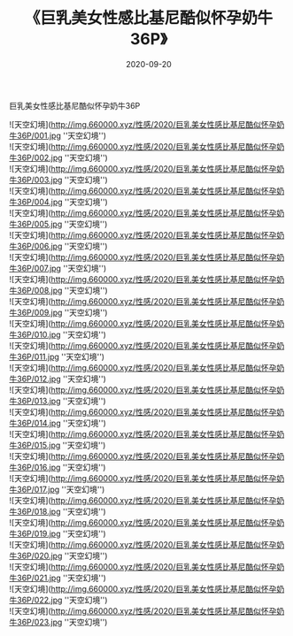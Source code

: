 ﻿---
layout: post
title:  《巨乳美女性感比基尼酷似怀孕奶牛36P》
date:   2020-09-20
img: http://img.660000.xyz/性感/2020/巨乳美女性感比基尼酷似怀孕奶牛36P/000.jpg
categories: [美女, 性感, 泳衣]
---

巨乳美女性感比基尼酷似怀孕奶牛36P



![天空幻境](http://img.660000.xyz/性感/2020/巨乳美女性感比基尼酷似怀孕奶牛36P/001.jpg ''天空幻境'') <br>
![天空幻境](http://img.660000.xyz/性感/2020/巨乳美女性感比基尼酷似怀孕奶牛36P/002.jpg ''天空幻境'') <br>
![天空幻境](http://img.660000.xyz/性感/2020/巨乳美女性感比基尼酷似怀孕奶牛36P/003.jpg ''天空幻境'') <br>
![天空幻境](http://img.660000.xyz/性感/2020/巨乳美女性感比基尼酷似怀孕奶牛36P/004.jpg ''天空幻境'') <br>
![天空幻境](http://img.660000.xyz/性感/2020/巨乳美女性感比基尼酷似怀孕奶牛36P/005.jpg ''天空幻境'') <br>
![天空幻境](http://img.660000.xyz/性感/2020/巨乳美女性感比基尼酷似怀孕奶牛36P/006.jpg ''天空幻境'') <br>
![天空幻境](http://img.660000.xyz/性感/2020/巨乳美女性感比基尼酷似怀孕奶牛36P/007.jpg ''天空幻境'') <br>
![天空幻境](http://img.660000.xyz/性感/2020/巨乳美女性感比基尼酷似怀孕奶牛36P/008.jpg ''天空幻境'') <br>
![天空幻境](http://img.660000.xyz/性感/2020/巨乳美女性感比基尼酷似怀孕奶牛36P/009.jpg ''天空幻境'') <br>
![天空幻境](http://img.660000.xyz/性感/2020/巨乳美女性感比基尼酷似怀孕奶牛36P/010.jpg ''天空幻境'') <br>
![天空幻境](http://img.660000.xyz/性感/2020/巨乳美女性感比基尼酷似怀孕奶牛36P/011.jpg ''天空幻境'') <br>
![天空幻境](http://img.660000.xyz/性感/2020/巨乳美女性感比基尼酷似怀孕奶牛36P/012.jpg ''天空幻境'') <br>
![天空幻境](http://img.660000.xyz/性感/2020/巨乳美女性感比基尼酷似怀孕奶牛36P/013.jpg ''天空幻境'') <br>
![天空幻境](http://img.660000.xyz/性感/2020/巨乳美女性感比基尼酷似怀孕奶牛36P/014.jpg ''天空幻境'') <br>
![天空幻境](http://img.660000.xyz/性感/2020/巨乳美女性感比基尼酷似怀孕奶牛36P/015.jpg ''天空幻境'') <br>
![天空幻境](http://img.660000.xyz/性感/2020/巨乳美女性感比基尼酷似怀孕奶牛36P/016.jpg ''天空幻境'') <br>
![天空幻境](http://img.660000.xyz/性感/2020/巨乳美女性感比基尼酷似怀孕奶牛36P/017.jpg ''天空幻境'') <br>
![天空幻境](http://img.660000.xyz/性感/2020/巨乳美女性感比基尼酷似怀孕奶牛36P/018.jpg ''天空幻境'') <br>
![天空幻境](http://img.660000.xyz/性感/2020/巨乳美女性感比基尼酷似怀孕奶牛36P/019.jpg ''天空幻境'') <br>
![天空幻境](http://img.660000.xyz/性感/2020/巨乳美女性感比基尼酷似怀孕奶牛36P/020.jpg ''天空幻境'') <br>
![天空幻境](http://img.660000.xyz/性感/2020/巨乳美女性感比基尼酷似怀孕奶牛36P/021.jpg ''天空幻境'') <br>
![天空幻境](http://img.660000.xyz/性感/2020/巨乳美女性感比基尼酷似怀孕奶牛36P/022.jpg ''天空幻境'') <br>
![天空幻境](http://img.660000.xyz/性感/2020/巨乳美女性感比基尼酷似怀孕奶牛36P/023.jpg ''天空幻境'') <br>